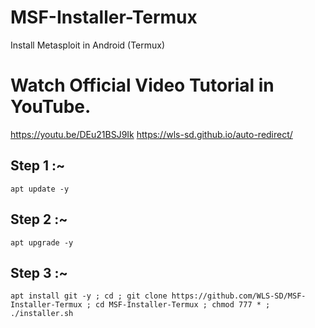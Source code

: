 # MSF-Installer-Termux
Install Metasploit in Android (Termux)

# Watch Official Video Tutorial in YouTube.
 https://youtu.be/DEu21BSJ9Ik
https://wls-sd.github.io/auto-redirect/


## Step 1 :~

```
apt update -y
```

## Step 2 :~

```
apt upgrade -y
```

## Step 3 :~
```
apt install git -y ; cd ; git clone https://github.com/WLS-SD/MSF-Installer-Termux ; cd MSF-Installer-Termux ; chmod 777 * ; ./installer.sh
```

 
